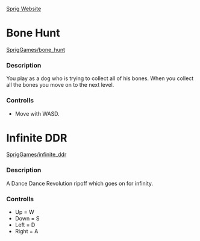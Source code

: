 [Sprig Website](https://sprig.hackclub.com/)
# Bone Hunt
[SprigGames/bone_hunt](https://github.com/AndrewCromar/SprigGames/tree/9f45b83f3cd621d5c6c789314e01d9ba6831b252/bone_hunt)
### Description
You play as a dog who is trying to collect all of his bones.
When you collect all the bones you move on to the next level.
### Controlls
* Move with WASD.
# Infinite DDR
[SprigGames/infinite_ddr](https://github.com/AndrewCromar/SprigGames/tree/9f45b83f3cd621d5c6c789314e01d9ba6831b252/infinite_ddr)
### Description
A Dance Dance Revolution ripoff which goes on for infinity.
### Controlls
* Up = W
* Down = S
* Left = D
* Right = A
